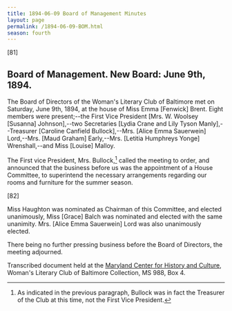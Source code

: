 ```yaml
---
title: 1894-06-09 Board of Management Minutes
layout: page
permalink: /1894-06-09-BOM.html
season: fourth
---
```


<style>
    #maincontent{
        font-size:1.4em;
    }
</style>
[81]

## Board of Management. New Board: June 9th, 1894.

The Board of Directors of the Woman's Literary Club of Baltimore met on Saturday, June 9th, 1894, at the house of Miss Emma [Fenwick] Brent. Eight members were present;--the First Vice President [Mrs. W. Woolsey [Susanna] Johnson],--two Secretaries [Lydia Crane and Lily Tyson Manly],--Treasurer [Caroline Canfield Bullock],--Mrs. [Alice Emma Sauerwein] Lord,--Mrs. [Maud Graham] Early,--Mrs. [Letitia Humphreys Yonge] Wrenshall,--and Miss [Louise] Malloy.

The First vice President, Mrs. Bullock,[^bullock] called the meeting to order, and announced that the business before us was the appointment of a House Committee, to superintend the necessary arrangements regarding our rooms and furniture for the summer season.

[^bullock]: As indicated in the previous paragraph, Bullock was in fact the Treasurer of the Club at this time, not the First Vice President.

[82]

Miss Haughton was nominated as Chairman of this Committee, and elected unanimously, Miss [Grace] Balch was nominated and elected with the same unanimity. Mrs. [Alice Emma Sauerwein] Lord was also unanimously elected.

There being no further pressing business before the Board of Directors, the meeting adjourned.

Transcribed document held at the [Maryland Center for History and Culture](http://mdhs.org/), Woman's Literary Club of Baltimore Collection, MS 988, Box 4. 